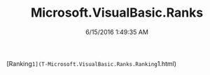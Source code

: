 ﻿---
title: Microsoft.VisualBasic.Ranks
date: 6/15/2016 1:49:35 AM
---

[Ranking`1](T-Microsoft.VisualBasic.Ranks.Ranking`1.html)
